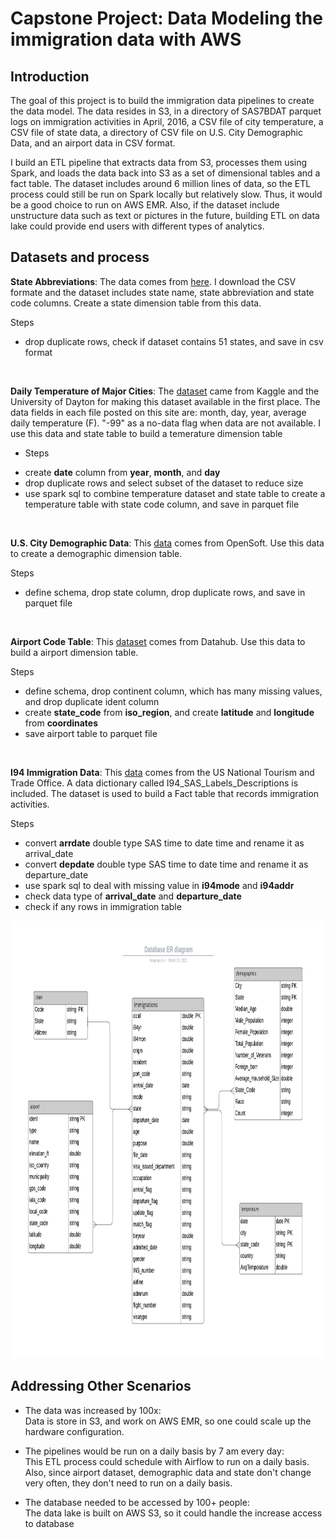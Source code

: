 # Capstone Project: Data Modeling the immigration data with AWS

## Introduction
The goal of this project is to build the immigration data pipelines to create the data model. The data resides in S3, in a directory of SAS7BDAT parquet logs on immigration activities in April, 2016, a CSV file of city temperature, a CSV file of state data, a directory of  CSV file on U.S. City Demographic Data, and an airport data in CSV format.

I build an ETL pipeline that extracts data from S3, processes them using Spark, and loads the data back into S3 as a set of dimensional tables and a fact table. The dataset includes around 6 million lines of data, so the ETL process could still be run on Spark locally but relatively slow. Thus, it would be a good choice to run on AWS EMR. Also, if the dataset include unstructure data such as text or pictures in the future, building ETL on data lake could provide end users with different types of analytics.

## Datasets and process
**State Abbreviations**: The data comes from [here](https://worldpopulationreview.com/states/state-abbreviations). I download the CSV formate and the dataset includes state name, state abbreviation and state code columns. Create a state dimension table from this data.

  Steps
* drop duplicate rows, check if dataset contains 51 states, and save in csv format
<br>

**Daily Temperature of Major Cities**: The [dataset](https://www.kaggle.com/sudalairajkumar/daily-temperature-of-major-cities) came from Kaggle and the University of Dayton for making this dataset available in the first place. The data fields in each file posted on this site are: month, day, year, average daily temperature (F). "-99" as a no-data flag when data are not available. I use this data and state table to build a temerature dimension table

  - Steps
* create **date** column from **year**, **month**, and **day**
* drop duplicate rows and select subset of the dataset to reduce size
* use spark sql to combine temperature dataset and state table to create a temperature table with state code column, and save in parquet file
<br>

**U.S. City Demographic Data**: This [data](https://public.opendatasoft.com/explore/dataset/us-cities-demographics/export/) comes from OpenSoft. Use this data to create a demographic dimension table.

  Steps
* define schema, drop state column, drop duplicate rows, and save in parquet file
<br>

**Airport Code Table**: This [dataset](https://datahub.io/core/airport-codes#data) comes from Datahub. Use this data to build a airport dimension table.

  Steps
* define schema, drop continent column, which has many missing values, and drop duplicate ident column
* create **state_code** from **iso_region**, and create **latitude** and **longitude** from **coordinates**
* save airport table to parquet file
<br>

**I94 Immigration Data**: This [data](https://travel.trade.gov/research/reports/i94/historical/2016.html) comes from the US National Tourism and Trade Office. A data dictionary called I94_SAS_Labels_Descriptions is included. The dataset is used to build a Fact table that records immigration activities.

  Steps
* convert **arrdate** double type SAS time to date time and rename it as arrival_date
* convert **depdate** double type SAS time to date time and rename it as departure_date
* use spark sql to deal with missing value in **i94mode** and **i94addr**
* check data type of **arrival_date** and **departure_date**
* check if any rows in immigration table


<img src="https://github.com/shanrulin/Data-Engineer-project/blob/main/capstone_ER.png" width="800" height="700">


## Addressing Other Scenarios
* The data was increased by 100x: <br>
Data is store in S3, and work on AWS EMR, so one could scale up the hardware configuration.

* The pipelines would be run on a daily basis by 7 am every day: <br>
This ETL process could schedule with Airflow to run on a daily basis. Also, since airport dataset, demographic data and state don't change very often, they don't need to run on a daily basis.

* The database needed to be accessed by 100+ people: <br>
The data lake is built on AWS S3, so it could handle the increase access to database
